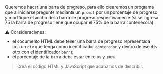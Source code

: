 Queremos hacer una barra de progreso, para ello crearemos un programa que al iniciarse pregunte mediante un `prompt` por un porcentaje de progreso y modifique el ancho de la barra de progreso respectivamente (si se ingresa 75 la barra de progreso tiene que ocupar el 75% de la barra contenedora).

:warning: Consideraciones:

* el documento HTML debe tener una barra de progreso representada con un `div` que tenga como identificador `contenedor` y
dentro de ese `div` otro con el identificador `barra`;
* el porcentaje de la barra debe estar entre `0%` y `100%`.

> Creá el código HTML y JavaScript que acabamos de describir.
